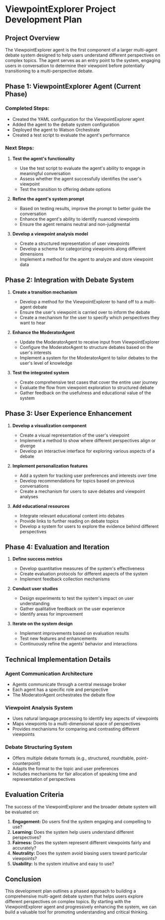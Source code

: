 # ViewpointExplorer Project Development Plan

## Project Overview

The ViewpointExplorer agent is the first component of a larger multi-agent debate system designed to help users understand different perspectives on complex topics. The agent serves as an entry point to the system, engaging users in conversation to determine their viewpoint before potentially transitioning to a multi-perspective debate.

## Phase 1: ViewpointExplorer Agent (Current Phase)

### Completed Steps:
- Created the YAML configuration for the ViewpointExplorer agent
- Added the agent to the debate system configuration
- Deployed the agent to Watson Orchestrate
- Created a test script to evaluate the agent's performance

### Next Steps:
1. **Test the agent's functionality**
   - Use the test script to evaluate the agent's ability to engage in meaningful conversation
   - Assess whether the agent successfully identifies the user's viewpoint
   - Test the transition to offering debate options

2. **Refine the agent's system prompt**
   - Based on testing results, improve the prompt to better guide the conversation
   - Enhance the agent's ability to identify nuanced viewpoints
   - Ensure the agent remains neutral and non-judgmental

3. **Develop a viewpoint analysis model**
   - Create a structured representation of user viewpoints
   - Develop a schema for categorizing viewpoints along different dimensions
   - Implement a method for the agent to analyze and store viewpoint data

## Phase 2: Integration with Debate System

1. **Create a transition mechanism**
   - Develop a method for the ViewpointExplorer to hand off to a multi-agent debate
   - Ensure the user's viewpoint is carried over to inform the debate
   - Create a mechanism for the user to specify which perspectives they want to hear

2. **Enhance the ModeratorAgent**
   - Update the ModeratorAgent to receive input from ViewpointExplorer
   - Configure the ModeratorAgent to structure debates based on the user's interests
   - Implement a system for the ModeratorAgent to tailor debates to the user's level of knowledge

3. **Test the integrated system**
   - Create comprehensive test cases that cover the entire user journey
   - Evaluate the flow from viewpoint exploration to structured debate
   - Gather feedback on the usefulness and educational value of the system

## Phase 3: User Experience Enhancement

1. **Develop a visualization component**
   - Create a visual representation of the user's viewpoint
   - Implement a method to show where different perspectives align or diverge
   - Develop an interactive interface for exploring various aspects of a debate

2. **Implement personalization features**
   - Add a system for tracking user preferences and interests over time
   - Develop recommendations for topics based on previous conversations
   - Create a mechanism for users to save debates and viewpoint analyses

3. **Add educational resources**
   - Integrate relevant educational content into debates
   - Provide links to further reading on debate topics
   - Develop a system for users to explore the evidence behind different perspectives

## Phase 4: Evaluation and Iteration

1. **Define success metrics**
   - Develop quantitative measures of the system's effectiveness
   - Create evaluation protocols for different aspects of the system
   - Implement feedback collection mechanisms

2. **Conduct user studies**
   - Design experiments to test the system's impact on user understanding
   - Gather qualitative feedback on the user experience
   - Identify areas for improvement

3. **Iterate on the system design**
   - Implement improvements based on evaluation results
   - Test new features and enhancements
   - Continuously refine the agents' behavior and interactions

## Technical Implementation Details

### Agent Communication Architecture
- Agents communicate through a central message broker
- Each agent has a specific role and perspective
- The ModeratorAgent orchestrates the debate flow

### Viewpoint Analysis System
- Uses natural language processing to identify key aspects of viewpoints
- Maps viewpoints to a multi-dimensional space of perspectives
- Provides mechanisms for comparing and contrasting different viewpoints

### Debate Structuring System
- Offers multiple debate formats (e.g., structured, roundtable, point-counterpoint)
- Adapts the format to the topic and user preferences
- Includes mechanisms for fair allocation of speaking time and representation of perspectives

## Evaluation Criteria

The success of the ViewpointExplorer and the broader debate system will be evaluated on:

1. **Engagement:** Do users find the system engaging and compelling to use?
2. **Learning:** Does the system help users understand different perspectives?
3. **Fairness:** Does the system represent different viewpoints fairly and accurately?
4. **Neutrality:** Does the system avoid biasing users toward particular viewpoints?
5. **Usability:** Is the system intuitive and easy to use?

## Conclusion

This development plan outlines a phased approach to building a comprehensive multi-agent debate system that helps users explore different perspectives on complex topics. By starting with the ViewpointExplorer agent and progressively enhancing the system, we can build a valuable tool for promoting understanding and critical thinking.
